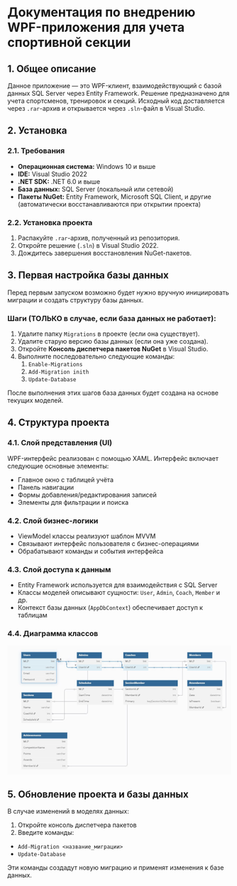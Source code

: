 # Документация по внедрению WPF-приложения для учета спортивной секции

## 1. Общее описание

Данное приложение — это WPF-клиент, взаимодействующий с базой данных SQL Server через Entity Framework. Решение предназначено для учета спортсменов, тренировок и секций. Исходный код доставляется через `.rar`-архив и открывается через `.sln`-файл в Visual Studio.

## 2. Установка

### 2.1. Требования

* **Операционная система:** Windows 10 и выше
* **IDE:** Visual Studio 2022
* **.NET SDK:** .NET 6.0 и выше
* **База данных:** SQL Server (локальный или сетевой)
* **Пакеты NuGet:** Entity Framework, Microsoft SQL Client, и другие (автоматически восстанавливаются при открытии проекта)

### 2.2. Установка проекта

1. Распакуйте `.rar`-архив, полученный из репозитория.
2. Откройте решение (`.sln`) в Visual Studio 2022.
3. Дождитесь завершения восстановления NuGet-пакетов.

## 3. Первая настройка базы данных

Перед первым запуском возможно будет нужно вручную инициировать миграции и создать структуру базы данных.

### Шаги (ТОЛЬКО в случае, если база данных не работает):

1. Удалите папку `Migrations` в проекте (если она существует).
2. Удалите старую версию базы данных (если она уже создана).
3. Откройте **Консоль диспетчера пакетов NuGet** в Visual Studio.
4. Выполните последовательно следующие команды:
   1. `Enable-Migrations`
   2. `Add-Migration inith`
   3. `Update-Database`


После выполнения этих шагов база данных будет создана на основе текущих моделей.

## 4. Структура проекта

### 4.1. Слой представления (UI)

WPF-интерфейс реализован с помощью XAML. Интерфейс включает следующие основные элементы:

* Главное окно с таблицей учёта
* Панель навигации
* Формы добавления/редактирования записей
* Элементы для фильтрации и поиска

### 4.2. Слой бизнес-логики

* ViewModel классы реализуют шаблон MVVM
* Связывают интерфейс пользователя с бизнес-операциями
* Обрабатывают команды и события интерфейса

### 4.3. Слой доступа к данным

* Entity Framework используется для взаимодействия с SQL Server
* Классы моделей описывают сущности: `User`, `Admin`, `Coach`, `Member` и др.
* Контекст базы данных (`AppDbContext`) обеспечивает доступ к таблицам

### 4.4. Диаграмма классов

![Диаграмма классов](https://github.com/Aragon1898/SportSectionWPFapp-V2.0/blob/9bfe61b4d811f175c309160250f993cde868c335/%D0%94%D0%BE%D0%BA%D1%83%D0%BC%D0%B5%D0%BD%D1%82%D0%B0%D1%86%D0%B8%D1%8F/%D0%94%D0%B8%D0%B0%D0%B3%D1%80%D0%B0%D0%BC%D0%BC%D1%8B/%D0%94%D0%B8%D0%B0%D0%B3%D1%80%D0%B0%D0%BC%D0%BC%D0%B0%20%D0%9A%D0%BB%D0%B0%D1%81%D1%81%D0%BE%D0%B2.jpg)

## 5. Обновление проекта и базы данных

В случае изменений в моделях данных:

1. Откройте консоль диспетчера пакетов
2. Введите команды:
 - `Add-Migration <название_миграции>`
 - `Update-Database`

Эти команды создадут новую миграцию и применят изменения к базе данных.